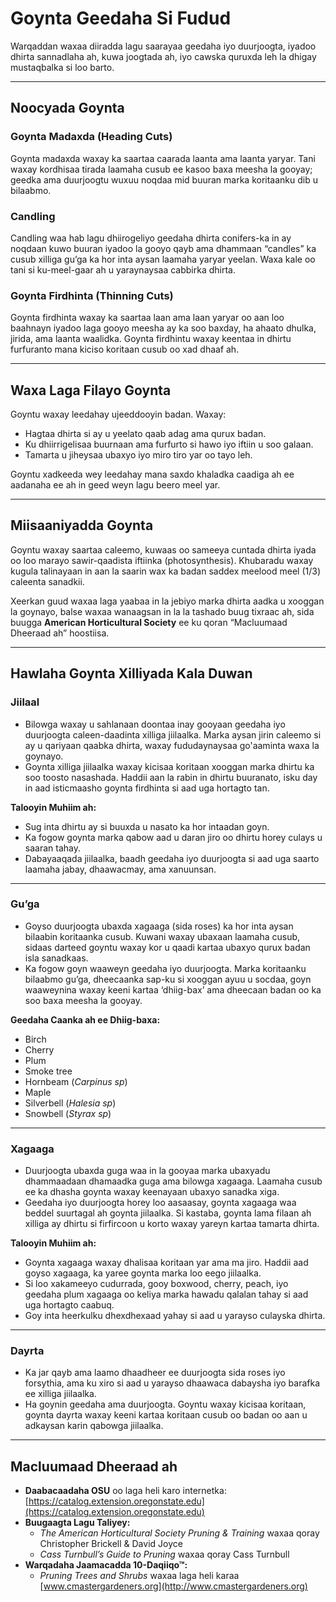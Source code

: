 # Goynta Geedaha Si Fudud

Warqaddan waxaa diiradda lagu saarayaa geedaha iyo duurjoogta, iyadoo dhirta sannadlaha ah, kuwa joogtada ah, iyo cawska quruxda leh la dhigay mustaqbalka si loo barto.

---

## Noocyada Goynta

### Goynta Madaxda (Heading Cuts)

Goynta madaxda waxay ka saartaa caarada laanta ama laanta yaryar. Tani waxay kordhisaa tirada laamaha cusub ee kasoo baxa meesha la gooyay; geedka ama duurjoogtu wuxuu noqdaa mid buuran marka koritaanku dib u bilaabmo.

### Candling

Candling waa hab lagu dhiirogeliyo geedaha dhirta conifers-ka in ay noqdaan kuwo buuran iyadoo la gooyo qayb ama dhammaan “candles” ka cusub xilliga gu’ga ka hor inta aysan laamaha yaryar yeelan. Waxa kale oo tani si ku-meel-gaar ah u yaraynaysaa cabbirka dhirta.

### Goynta Firdhinta (Thinning Cuts)

Goynta firdhinta waxay ka saartaa laan ama laan yaryar oo aan loo baahnayn iyadoo laga gooyo meesha ay ka soo baxday, ha ahaato dhulka, jirida, ama laanta waalidka. Goynta firdhintu waxay keentaa in dhirtu furfuranto mana kiciso koritaan cusub oo xad dhaaf ah.

---

## Waxa Laga Filayo Goynta

Goyntu waxay leedahay ujeeddooyin badan. Waxay:

- Hagtaa dhirta si ay u yeelato qaab adag ama qurux badan.
- Ku dhiirrigelisaa buurnaan ama furfurto si hawo iyo iftiin u soo galaan.
- Tamarta u jiheysaa ubaxyo iyo miro tiro yar oo tayo leh.

Goyntu xadkeeda wey leedahay mana saxdo khaladka caadiga ah ee aadanaha ee ah in geed weyn lagu beero meel yar.

---

## Miisaaniyadda Goynta

Goyntu waxay saartaa caleemo, kuwaas oo sameeya cuntada dhirta iyada oo loo marayo sawir-qaadista iftiinka (photosynthesis). Khubaradu waxay kugula talinayaan in aan la saarin wax ka badan saddex meelood meel (1/3) caleenta sanadkii.

Xeerkan guud waxaa laga yaabaa in la jebiyo marka dhirta aadka u xooggan la goynayo, balse waxaa wanaagsan in la la tashado buug tixraac ah, sida buugga **American Horticultural Society** ee ku qoran “Macluumaad Dheeraad ah” hoostiisa.

---

## Hawlaha Goynta Xilliyada Kala Duwan

### Jiilaal

- Bilowga waxay u sahlanaan doontaa inay gooyaan geedaha iyo duurjoogta caleen-daadinta xilliga jiilaalka. Marka aysan jirin caleemo si ay u qariyaan qaabka dhirta, waxay fududaynaysaa go'aaminta waxa la goynayo.
- Goynta xilliga jiilaalka waxay kicisaa koritaan xooggan marka dhirtu ka soo toosto nasashada. Haddii aan la rabin in dhirtu buuranato, isku day in aad isticmaasho goynta firdhinta si aad uga hortagto tan.

**Talooyin Muhiim ah:**

- Sug inta dhirtu ay si buuxda u nasato ka hor intaadan goyn.
- Ka fogow goynta marka qabow aad u daran jiro oo dhirtu horey culays u saaran tahay.
- Dabayaaqada jiilaalka, baadh geedaha iyo duurjoogta si aad uga saarto laamaha jabay, dhaawacmay, ama xanuunsan.

---

### Gu’ga

- Goyso duurjoogta ubaxda xagaaga (sida roses) ka hor inta aysan bilaabin koritaanka cusub. Kuwani waxay ubaxaan laamaha cusub, sidaas darteed goyntu waxay kor u qaadi kartaa ubaxyo qurux badan isla sanadkaas.
- Ka fogow goyn waaweyn geedaha iyo duurjoogta. Marka koritaanku bilaabmo gu’ga, dheecaanka sap-ku si xooggan ayuu u socdaa, goyn waaweynina waxay keeni kartaa ‘dhiig-bax’ ama dheecaan badan oo ka soo baxa meesha la gooyay.

**Geedaha Caanka ah ee Dhiig-baxa:**

- Birch
- Cherry
- Plum
- Smoke tree
- Hornbeam (*Carpinus sp*)
- Maple
- Silverbell (*Halesia sp*)
- Snowbell (*Styrax sp*)

---

### Xagaaga

- Duurjoogta ubaxda guga waa in la gooyaa marka ubaxyadu dhammaadaan dhamaadka guga ama bilowga xagaaga. Laamaha cusub ee ka dhasha goynta waxay keenayaan ubaxyo sanadka xiga.
- Geedaha iyo duurjoogta horey loo aasaasay, goynta xagaaga waa beddel suurtagal ah goynta jiilaalka. Si kastaba, goynta lama filaan ah xilliga ay dhirtu si firfircoon u korto waxay yareyn kartaa tamarta dhirta.

**Talooyin Muhiim ah:**

- Goynta xagaaga waxay dhalisaa koritaan yar ama ma jiro. Haddii aad goyso xagaaga, ka yaree goynta marka loo eego jiilaalka.
- Si loo xakameeyo cudurrada, gooy boxwood, cherry, peach, iyo geedaha plum xagaaga oo keliya marka hawadu qalalan tahay si aad uga hortagto caabuq.
- Goy inta heerkulku dhexdhexaad yahay si aad u yarayso culayska dhirta.

---

### Dayrta

- Ka jar qayb ama laamo dhaadheer ee duurjoogta sida roses iyo forsythia, ama ku xiro si aad u yarayso dhaawaca dabaysha iyo barafka ee xilliga jiilaalka.
- Ha goynin geedaha ama duurjoogta. Goyntu waxay kicisaa koritaan, goynta dayrta waxay keeni kartaa koritaan cusub oo badan oo aan u adkaysan karin qabowga jiilaalka.

---

## Macluumaad Dheeraad ah

- **Daabacaadaha OSU** oo laga heli karo internetka: [https://catalog.extension.oregonstate.edu](https://catalog.extension.oregonstate.edu)
- **Buugaagta Lagu Taliyey:**
  - *The American Horticultural Society Pruning & Training* waxaa qoray Christopher Brickell & David Joyce
  - *Cass Turnbull’s Guide to Pruning* waxaa qoray Cass Turnbull
- **Warqadaha Jaamacadda 10-Daqiiqo™:**
  - *Pruning Trees and Shrubs* waxaa laga heli karaa [www.cmastergardeners.org](http://www.cmastergardeners.org)

